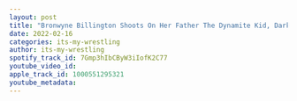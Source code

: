 ```yaml
---
layout: post
title: "Bronwyne Billington Shoots On Her Father The Dynamite Kid, Dark Side Of The Ring, Hart Family & More"
date: 2022-02-16
categories: its-my-wrestling
author: its-my-wrestling
spotify_track_id: 7Gmp3hIbCByW3iIofK2C77
youtube_video_id: 
apple_track_id: 1000551295321
youtube_metadata: 
---
```

